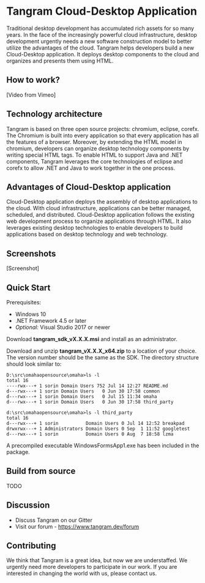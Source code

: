 # Tangram Cloud-Desktop Application

Traditional desktop development has accumulated rich assets for so many years. In the face of the increasingly powerful cloud infrastructure, desktop development urgently needs a new software construction model to better utilize the advantages of the cloud. Tangram helps developers build a new Cloud-Desktop application. It deploys desktop components to the cloud and organizes and presents them using HTML.

## How to work?

[Video from Vimeo]

## Technology architecture

Tangram is based on three open source projects: chromium, eclipse, corefx. The Chromium is built into every application so that every application has all the features of a browser. Moreover, by extending the HTML model in chromium, developers can organize desktop technology components by writing special HTML tags. To enable HTML to support Java and .NET components, Tangram leverages the core technologies of eclipse and corefx to allow .NET and Java to work together in the one process.

## Advantages of Cloud-Desktop application

Cloud-Desktop application deploys the assembly of desktop applications to the cloud. With cloud infrastructure, applications can be better managed, scheduled, and distributed. Cloud-Desktop application follows the existing web development process to organize applications through HTML. It also leverages existing desktop technologies to enable developers to build applications based on desktop technology and web technology.

## Screenshots

[Screenshot]

## Quick Start

Prerequisites:

- Windows 10
- .NET Framework 4.5 or later
- *Optional:* Visual Studio 2017 or newer

Download **tangram_sdk_vX.X.X.msi** and install as an administrator.

Download and unzip **tangram_vX.X.X_x64.zip** to a location of your choice. The version number should be the same as the SDK. The directory structure should look similar to:

```
D:\src\omahaopensource\omaha>ls -l
total 16
----rwx---+ 1 sorin Domain Users 752 Jul 14 12:27 README.md
d---rwx---+ 1 sorin Domain Users   0 Jun 30 17:58 common
d---rwx---+ 1 sorin Domain Users   0 Jul 15 11:34 omaha
d---rwx---+ 1 sorin Domain Users   0 Jun 30 17:58 third_party

d:\src\omahaopensource\omaha>ls -l third_party
total 16
d---rwx---+ 1 sorin          Domain Users 0 Jul 14 12:52 breakpad
drwxrwx---+ 1 Administrators Domain Users 0 Sep  1 11:52 googletest
d---rwx---+ 1 sorin          Domain Users 0 Aug  7 18:58 lzma
```

A precompiled executable WindowsFormsApp1.exe has been included in the package.

## Build from source

TODO

## Discussion

- Discuss Tangram on our Gitter
- Visit our forum - https://www.tangram.dev/forum

## Contributing

We think that Tangram is a great idea, but now we are understaffed. We urgently need more developers to participate in our work. If you are interested in changing the world with us, please contact us.